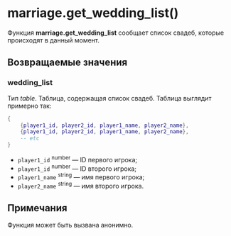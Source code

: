 # marriage.get_wedding_list()
Функция **marriage.get_wedding_list** сообщает список свадеб, которые происходят в данный момент.

## Возвращаемые значения
### wedding_list
Тип *table*. Таблица, содержащая список свадеб. Таблица выглядит примерно так:

````lua
{
	{player1_id, player2_id, player1_name, player2_name},
	{player1_id, player2_id, player1_name, player2_name},
	-- etc
}
````

* `player1_id` <sup>number</sup> &mdash; ID первого игрока; 
* `player1_id` <sup>number</sup> &mdash; ID второго игрока; 
* `player1_name` <sup>string</sup> &mdash; имя первого игрока; 
* `player2_name` <sup>string</sup> &mdash; имя второго игрока.

## Примечания
Функция может быть вызвана анонимно.